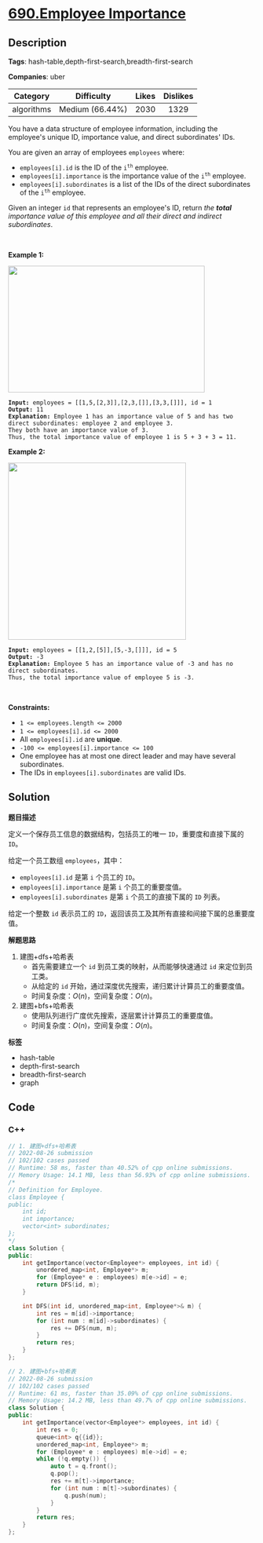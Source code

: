 # [690.Employee Importance](https://leetcode.com/problems/employee-importance/description/)

## Description

**Tags**: hash-table,depth-first-search,breadth-first-search

**Companies**: uber

|  Category  |   Difficulty    | Likes | Dislikes |
| :--------: | :-------------: | :---: | :------: |
| algorithms | Medium (66.44%) | 2030  |   1329   |

<p>You have a data structure of employee information, including the employee&#39;s unique ID, importance value, and direct subordinates&#39; IDs.</p>
<p>You are given an array of employees <code>employees</code> where:</p>
<ul>
  <li><code>employees[i].id</code> is the ID of the <code>i<sup>th</sup></code> employee.</li>
  <li><code>employees[i].importance</code> is the importance value of the <code>i<sup>th</sup></code> employee.</li>
  <li><code>employees[i].subordinates</code> is a list of the IDs of the direct subordinates of the <code>i<sup>th</sup></code> employee.</li>
</ul>
<p>Given an integer <code>id</code> that represents an employee&#39;s ID, return <em>the <strong>total</strong> importance value of this employee and all their direct and indirect subordinates</em>.</p>
<p>&nbsp;</p>
<p><strong class="example">Example 1:</strong></p>
<img alt="" src="https://assets.leetcode.com/uploads/2021/05/31/emp1-tree.jpg" style="width: 400px; height: 258px;" />
<pre><code><strong>Input:</strong> employees = [[1,5,[2,3]],[2,3,[]],[3,3,[]]], id = 1
<strong>Output:</strong> 11
<strong>Explanation:</strong> Employee 1 has an importance value of 5 and has two direct subordinates: employee 2 and employee 3.
They both have an importance value of 3.
Thus, the total importance value of employee 1 is 5 + 3 + 3 = 11.</code></pre>
<p><strong class="example">Example 2:</strong></p>
<img alt="" src="https://assets.leetcode.com/uploads/2021/05/31/emp2-tree.jpg" style="width: 362px; height: 361px;" />
<pre><code><strong>Input:</strong> employees = [[1,2,[5]],[5,-3,[]]], id = 5
<strong>Output:</strong> -3
<strong>Explanation:</strong> Employee 5 has an importance value of -3 and has no direct subordinates.
Thus, the total importance value of employee 5 is -3.</code></pre>
<p>&nbsp;</p>
<p><strong>Constraints:</strong></p>
<ul>
  <li><code>1 &lt;= employees.length &lt;= 2000</code></li>
  <li><code>1 &lt;= employees[i].id &lt;= 2000</code></li>
  <li>All <code>employees[i].id</code> are <strong>unique</strong>.</li>
  <li><code>-100 &lt;= employees[i].importance &lt;= 100</code></li>
  <li>One employee has at most one direct leader and may have several subordinates.</li>
  <li>The IDs in <code>employees[i].subordinates</code> are valid IDs.</li>
</ul>

## Solution

**题目描述**

定义一个保存员工信息的数据结构，包括员工的唯一 `ID`，重要度和直接下属的 `ID`。

给定一个员工数组 `employees`，其中：

- `employees[i].id` 是第 `i` 个员工的 `ID`。
- `employees[i].importance` 是第 `i` 个员工的重要度值。
- `employees[i].subordinates` 是第 `i` 个员工的直接下属的 `ID` 列表。

给定一个整数 `id` 表示员工的 `ID`，返回该员工及其所有直接和间接下属的总重要度值。

**解题思路**

1. 建图+dfs+哈希表
   - 首先需要建立一个 `id` 到员工类的映射，从而能够快速通过 `id` 来定位到员工类。
   - 从给定的 `id` 开始，通过深度优先搜索，递归累计计算员工的重要度值。
   - 时间复杂度：$O(n)$，空间复杂度：$O(n)$。
2. 建图+bfs+哈希表
   - 使用队列进行广度优先搜索，逐层累计计算员工的重要度值。
   - 时间复杂度：$O(n)$，空间复杂度：$O(n)$。

**标签**

- hash-table
- depth-first-search
- breadth-first-search
- graph

<!-- code start -->
## Code

### C++

```cpp
// 1. 建图+dfs+哈希表
// 2022-08-26 submission
// 102/102 cases passed
// Runtime: 58 ms, faster than 40.52% of cpp online submissions.
// Memory Usage: 14.1 MB, less than 56.93% of cpp online submissions.
/*
// Definition for Employee.
class Employee {
public:
    int id;
    int importance;
    vector<int> subordinates;
};
*/
class Solution {
public:
    int getImportance(vector<Employee*> employees, int id) {
        unordered_map<int, Employee*> m;
        for (Employee* e : employees) m[e->id] = e;
        return DFS(id, m);
    }

    int DFS(int id, unordered_map<int, Employee*>& m) {
        int res = m[id]->importance;
        for (int num : m[id]->subordinates) {
            res += DFS(num, m);
        }
        return res;
    }
};
```

```cpp
// 2. 建图+bfs+哈希表
// 2022-08-26 submission
// 102/102 cases passed
// Runtime: 61 ms, faster than 35.09% of cpp online submissions.
// Memory Usage: 14.2 MB, less than 49.7% of cpp online submissions.
class Solution {
public:
    int getImportance(vector<Employee*> employees, int id) {
        int res = 0;
        queue<int> q{{id}};
        unordered_map<int, Employee*> m;
        for (Employee* e : employees) m[e->id] = e;
        while (!q.empty()) {
            auto t = q.front();
            q.pop();
            res += m[t]->importance;
            for (int num : m[t]->subordinates) {
                q.push(num);
            }
        }
        return res;
    }
};
```

<!-- code end -->
